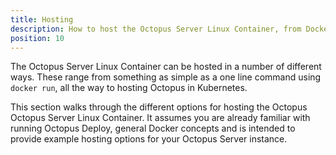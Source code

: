 ```yaml
---
title: Hosting
description: How to host the Octopus Server Linux Container, from Docker Compose to hosting Octopus in Kubernetes.
position: 10
---
```


The Octopus Server Linux Container can be hosted in a number of different ways. These range from something as simple as a one line command using `docker run`, all the way to hosting Octopus in Kubernetes.

This section walks through the different options for hosting the Octopus Octopus Server Linux Container. It assumes you are already familiar with running Octopus Deploy, general Docker concepts and is intended to provide example hosting options for your Octopus Server instance.

